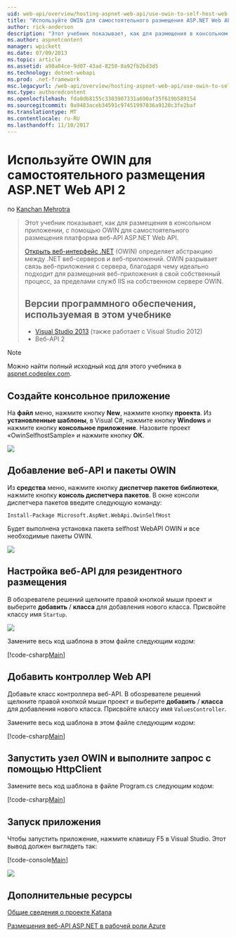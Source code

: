 ```yaml
---
uid: web-api/overview/hosting-aspnet-web-api/use-owin-to-self-host-web-api
title: "Используйте OWIN для самостоятельного размещения ASP.NET Web API 2 | Документы Microsoft"
author: rick-anderson
description: "Этот учебник показывает, как для размещения в консольном приложении, с помощью OWIN для самостоятельного размещения платформа веб-API ASP.NET Web API. Открыть веб-интерфейс для .NET (OWIN) d..."
ms.author: aspnetcontent
manager: wpickett
ms.date: 07/09/2013
ms.topic: article
ms.assetid: a90a04ce-9d07-43ad-8250-8a92fb2bd3d5
ms.technology: dotnet-webapi
ms.prod: .net-framework
msc.legacyurl: /web-api/overview/hosting-aspnet-web-api/use-owin-to-self-host-web-api
msc.type: authoredcontent
ms.openlocfilehash: fda0db8155c3303907331a690af35f619b589154
ms.sourcegitcommit: 9a9483aceb34591c97451997036a9120c3fe2baf
ms.translationtype: MT
ms.contentlocale: ru-RU
ms.lasthandoff: 11/10/2017
---
```

<a name="use-owin-to-self-host-aspnet-web-api-2"></a>Используйте OWIN для самостоятельного размещения ASP.NET Web API 2
====================
по [Kanchan Mehrotra](https://twitter.com/kanchanmeh)

> Этот учебник показывает, как для размещения в консольном приложении, с помощью OWIN для самостоятельного размещения платформа веб-API ASP.NET Web API.
> 
> [Открыть веб-интерфейс .NET](http://owin.org) (OWIN) определяет абстракцию между .NET веб-серверов и веб-приложений. OWIN разрывает связь веб-приложения с сервера, благодаря чему идеально подходит для размещения веб-приложения в свой собственный процесс, за пределами служб IIS на собственном сервере OWIN.
> 
> ## <a name="software-versions-used-in-the-tutorial"></a>Версии программного обеспечения, используемая в этом учебнике
> 
> 
> - [Visual Studio 2013](https://www.microsoft.com/visualstudio/eng/2013-downloads) (также работает с Visual Studio 2012)
> - Веб-API 2


> [!NOTE]
> Можно найти полный исходный код для этого учебника в [aspnet.codeplex.com](https://aspnet.codeplex.com/SourceControl/latest#Samples/WebApi/OwinSelfhostSample/ReadMe.txt).


## <a name="create-a-console-application"></a>Создайте консольное приложение

На **файл** меню, нажмите кнопку **New**, нажмите кнопку **проекта**. Из **установленные шаблоны**, в Visual C#, нажмите кнопку **Windows** и нажмите кнопку **консольное приложение**. Назовите проект «OwinSelfhostSample» и нажмите кнопку **ОК**.

[![](use-owin-to-self-host-web-api/_static/image2.png)](use-owin-to-self-host-web-api/_static/image1.png)

## <a name="add-the-web-api-and-owin-packages"></a>Добавление веб-API и пакеты OWIN

Из **средства** меню, нажмите кнопку **диспетчер пакетов библиотеки**, нажмите кнопку **консоль диспетчера пакетов**. В окне консоли диспетчера пакетов введите следующую команду:

`Install-Package Microsoft.AspNet.WebApi.OwinSelfHost`

Будет выполнена установка пакета selfhost WebAPI OWIN и все необходимые пакеты OWIN.

[![](use-owin-to-self-host-web-api/_static/image4.png)](use-owin-to-self-host-web-api/_static/image3.png)

## <a name="configure-web-api-for-self-host"></a>Настройка веб-API для резидентного размещения

В обозревателе решений щелкните правой кнопкой мыши проект и выберите **добавить** / **класса** для добавления нового класса. Присвойте классу имя `Startup`.

![](use-owin-to-self-host-web-api/_static/image5.png)

Замените весь код шаблона в этом файле следующим кодом:

[!code-csharp[Main](use-owin-to-self-host-web-api/samples/sample1.cs)]

## <a name="add-a-web-api-controller"></a>Добавить контроллер Web API

Добавьте класс контроллера веб-API. В обозревателе решений щелкните правой кнопкой мыши проект и выберите **добавить** / **класса** для добавления нового класса. Присвойте классу имя `ValuesController`.

Замените весь код шаблона в этом файле следующим кодом:

[!code-csharp[Main](use-owin-to-self-host-web-api/samples/sample2.cs)]

## <a name="start-the-owin-host-and-make-a-request-using-httpclient"></a>Запустить узел OWIN и выполните запрос с помощью HttpClient

Замените весь код шаблона в файле Program.cs следующим кодом:

[!code-csharp[Main](use-owin-to-self-host-web-api/samples/sample3.cs)]

## <a name="running-the-application"></a>Запуск приложения

Чтобы запустить приложение, нажмите клавишу F5 в Visual Studio. Этот вывод должен выглядеть так:

[!code-console[Main](use-owin-to-self-host-web-api/samples/sample4.cmd)]

![](use-owin-to-self-host-web-api/_static/image6.png)

## <a name="additional-resources"></a>Дополнительные ресурсы

[Общие сведения о проекте Katana](../../../aspnet/overview/owin-and-katana/an-overview-of-project-katana.md)

[Размещения веб-API ASP.NET в рабочей роли Azure](host-aspnet-web-api-in-an-azure-worker-role.md)
